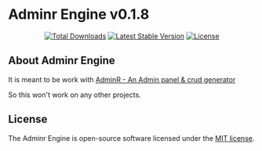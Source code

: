 # Adminr Engine v0.1.8

<p align="center">
<a href="https://packagist.org/packages/thedevsbuddy/adminr-engine"><img src="https://img.shields.io/packagist/dt/thedevsbuddy/adminr-engine" alt="Total Downloads"></a>
<a href="https://packagist.org/packages/thedevsbuddy/adminr-engine"><img src="https://img.shields.io/packagist/v/thedevsbuddy/adminr-engine" alt="Latest Stable Version"></a>
<a href="https://packagist.org/packages/thedevsbuddy/adminr-engine"><img src="https://img.shields.io/packagist/l/thedevsbuddy/adminr-engine" alt="License"></a>
</p>

## About Adminr Engine

It is meant to be work with <a href="https://github.com/thedevsbuddy/adminr">AdminR - An Admin panel & crud generator</a>

So this won't work on any other projects.

## License

The Adminr Engine is open-source software licensed under the [MIT license](https://opensource.org/licenses/MIT).
